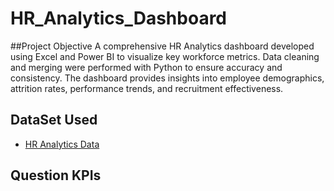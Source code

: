 # HR_Analytics_Dashboard

##Project Objective
A comprehensive HR Analytics dashboard developed using Excel and Power BI to visualize key workforce metrics. Data cleaning and merging were performed with Python to ensure accuracy and consistency. The dashboard provides insights into employee demographics, attrition rates, performance trends, and recruitment effectiveness.

## DataSet Used
- <a href="https://github.com/VishalMakwana1833/Flight_Delay_analysis_Dashboard/blob/main/Flight_delay_cleaned.zip">HR Analytics Data</a>

## Question KPIs

